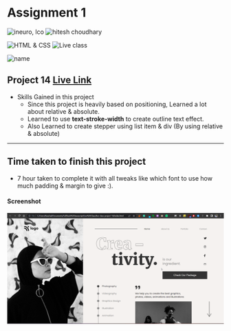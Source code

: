 # Assignment 1

![ineuro, lco](https://img.shields.io/badge/iNeuron-LCO-green)
![hitesh choudhary](https://img.shields.io/badge/Hitesh--Choudhary-Full--stack--JS--bootcamp-red)

![HTML & CSS](https://img.shields.io/badge/HTML-CSS-orange)
![Live class](https://img.shields.io/badge/LIVE--CLASS-PROJECT--14-lightgrey)

![name](https://img.shields.io/badge/Kaushal--Mehta-MCA--last--year-lightgrey)

## Project 14 [Live Link](https://live-proj-14.netlify.app)

-   Skills Gained in this project
    -   Since this project is heavily based on positioning,
        Learned a lot about relative & absolute.
    -   Learned to use **text-stroke-width** to create outline text effect.
    -   Also Learned to create stepper using list item & div (By using relative & absolute)

---

## Time taken to finish this project

-   7 hour taken to complete it with all tweaks like which font to use how much padding & margin to give :).

#### Screenshot

![Desktop](./screenshots/project-14.png)
